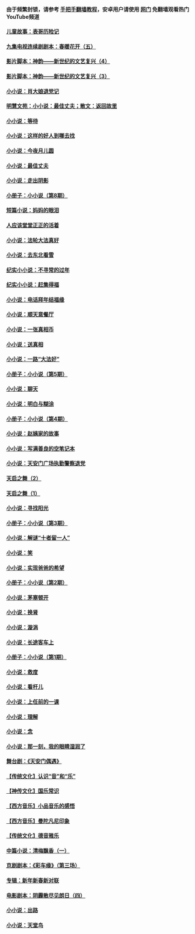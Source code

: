 #### 由于频繁封锁，请参考 [手把手翻墙教程](https://github.com/gfw-breaker/guides/wiki/)，安卓用户请使用 [网门](https://github.com/gfw-breaker/nogfw/blob/master/dl.md?t=05092201) 免翻墙观看热门YouTube频道 

#### [儿童故事：表哥历险记](../pages/328/383535.md?t=05092201) 

#### [九集电视连续剧剧本：春暖花开（五）](../pages/328/275919.md?t=05092201) 

#### [影片脚本：神韵——新世纪的文艺复兴（4）](../pages/328/266089.md?t=05092201) 

#### [影片脚本：神韵——新世纪的文艺复兴（3）](../pages/328/266087.md?t=05092201) 

#### [小小说：肖大娘退党记](../pages/328/239807.md?t=05092201) 

#### [明慧文苑：小小说：最佳丈夫；散文：返回故里](../pages/328/3439.md?t=05092201) 

#### [小小说：等待](../pages/328/223927.md?t=05092201) 

#### [小小说：这样的好人到哪去找](../pages/328/209396.md?t=05092201) 

#### [小小说：今夜月儿圆](../pages/328/193588.md?t=05092201) 

#### [小小说：最佳丈夫](../pages/328/190938.md?t=05092201) 

#### [小小说：走出阴影](../pages/328/190744.md?t=05092201) 

#### [小册子：小小说（第8期）](../pages/328/188202.md?t=05092201) 

#### [短篇小说：妈妈的眼泪](../pages/328/187712.md?t=05092201) 

#### [人应该堂堂正正的活着](../pages/328/182430.md?t=05092201) 

#### [小小说：法轮大法真好](../pages/328/174669.md?t=05092201) 

#### [小小说：去东北看雪](../pages/328/173882.md?t=05092201) 

#### [纪实小小说：不寻常的过年](../pages/328/173187.md?t=05092201) 

#### [纪实小小说：赶集得福](../pages/328/172652.md?t=05092201) 

#### [小小说：电话拜年结福缘](../pages/328/172533.md?t=05092201) 

#### [小小说：顺天意餐厅](../pages/328/170182.md?t=05092201) 

#### [小小说：一张真相币](../pages/328/169410.md?t=05092201) 

#### [小小说：送真相](../pages/328/166713.md?t=05092201) 

#### [小小说：一路“大法好”](../pages/328/162016.md?t=05092201) 

#### [小册子：小小说（第5期）](../pages/328/161131.md?t=05092201) 

#### [小小说：聊天](../pages/328/159640.md?t=05092201) 

#### [小小说：明白与糊涂](../pages/328/158101.md?t=05092201) 

#### [小册子：小小说（第4期）](../pages/328/158006.md?t=05092201) 

#### [小小说：赵姨家的故事](../pages/328/157843.md?t=05092201) 

#### [小小说：写满善良的空笔记本](../pages/328/157382.md?t=05092201) 

#### [小小说：天安门广场执勤警察退党](../pages/328/156982.md?t=05092201) 

#### [天启之舞（2）](../pages/328/153440.md?t=05092201) 

#### [天启之舞（1）](../pages/328/153439.md?t=05092201) 

#### [小小说：寻找阳光](../pages/328/153065.md?t=05092201) 

#### [小册子：小小说（第3期）](../pages/328/151715.md?t=05092201) 

#### [小小说：解谜“十者留一人”](../pages/328/148967.md?t=05092201) 

#### [小小说：笑](../pages/328/148905.md?t=05092201) 

#### [小小说：实现爸爸的希望](../pages/328/148096.md?t=05092201) 

#### [小册子：小小说（第2期）](../pages/328/147214.md?t=05092201) 

#### [小小说：茅塞顿开](../pages/328/147030.md?t=05092201) 

#### [小小说：换肾](../pages/328/146770.md?t=05092201) 

#### [小小说：漩涡](../pages/328/146683.md?t=05092201) 

#### [小小说：长途客车上](../pages/328/145076.md?t=05092201) 

#### [小册子：小小说（第1期）](../pages/328/143963.md?t=05092201) 

#### [小小说：救度](../pages/328/143927.md?t=05092201) 

#### [小小说：看杆儿](../pages/328/142137.md?t=05092201) 

#### [小小说：上任前的一课](../pages/328/140808.md?t=05092201) 

#### [小小说：理解](../pages/328/140476.md?t=05092201) 

#### [小小说：念](../pages/328/139513.md?t=05092201) 

#### [小小说：那一刻，我的眼睛湿润了](../pages/328/138476.md?t=05092201) 

#### [舞台剧：《天安门偶遇》](../pages/328/117155.md?t=05092201) 

#### [【传统文化】认识“音”和“乐”](../pages/328/108667.md?t=05092201) 

#### [【神传文化】国乐常识](../pages/328/104225.md?t=05092201) 

#### [【西方音乐】小品音乐的感悟](../pages/328/102924.md?t=05092201) 

#### [【西方音乐】曼陀凡尼印象](../pages/328/102922.md?t=05092201) 

#### [【传统文化】德音雅乐](../pages/328/102923.md?t=05092201) 

#### [中篇小说：清梅飘香（一）](../pages/328/101058.md?t=05092201) 

#### [京剧剧本：《彩车缘》（第三场）](../pages/328/96434.md?t=05092201) 

#### [专辑：新年新春新对联](../pages/328/94991.md?t=05092201) 

#### [电影剧本：阴霾散尽见朗日（四）](../pages/328/87081.md?t=05092201) 

#### [小小说：出路](../pages/328/84848.md?t=05092201) 

#### [小小说：天堂鸟](../pages/328/83084.md?t=05092201) 

